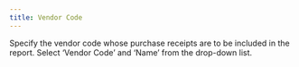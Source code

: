 ```yaml
---
title: Vendor Code
---
```



Specify the vendor code whose purchase receipts are to be included in  the report. Select ‘Vendor Code’  and ‘Name’ from the drop-down list.
